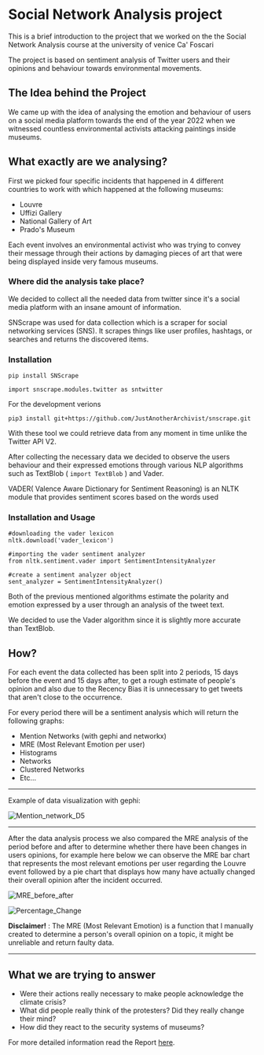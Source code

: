 # Social Network Analysis project

This is a brief introduction to the project that we worked on the the Social Network Analysis course at the university of venice Ca' Foscari

The project is based on sentiment analysis of Twitter users and their opinions and behaviour towards environmental movements.

## The Idea behind the Project

We came up with the idea of analysing the emotion and behaviour of users on a social media platform towards the end of the year 2022 when we witnessed countless environmental activists attacking paintings inside museums.

## What exactly are we analysing?

First we picked four specific incidents that happened in 4 different countries to work with which happened at the following museums:
- Louvre
- Uffizi Gallery
- National Gallery of Art
- Prado's Museum

Each event involves an environmental activist who was trying to convey their message through their actions by damaging pieces of art that were being displayed inside very famous museums.


### Where did the analysis take place?

We decided to collect all the needed data from twitter since it's a social media platform with an insane amount of information.

SNScrape was used for data collection which is a scraper for social networking services (SNS). It scrapes things like user profiles, hashtags, or searches and returns the discovered items.

### Installation
```
pip install SNScrape

import snscrape.modules.twitter as sntwitter
```
For the development verions
```
pip3 install git+https://github.com/JustAnotherArchivist/snscrape.git
```

With these tool we could retrieve data from any moment in time unlike the Twitter API V2.

After collecting the necessary data we decided to observe the users behaviour and their expressed emotions through various NLP algorithms such as TextBlob
( ``` import TextBlob ``` ) and Vader.

VADER( Valence Aware Dictionary for Sentiment Reasoning) is an NLTK module that provides sentiment scores based on the words used

### Installation and Usage
``` 
#downloading the vader lexicon
nltk.download('vader_lexicon')

#importing the vader sentiment analyzer
from nltk.sentiment.vader import SentimentIntensityAnalyzer

#create a sentiment analyzer object
sent_analyzer = SentimentIntensityAnalyzer()
```

Both of the previous mentioned algorithms estimate the polarity and emotion expressed by a user through an analysis of the tweet text.

We decided to use the Vader algorithm since it is slightly more accurate than TextBlob.

## How?

For each event the data collected has been split into 2 periods, 15 days before the event and 15 days after, to get a rough estimate of people's opinion and also due to the Recency Bias it is unnecessary to get tweets that aren't close to the occurrence.

For every period there will be a sentiment analysis which will return the following graphs:
- Mention Networks (with gephi and networkx)
- MRE (Most Relevant Emotion per user)
- Histograms
- Networks
- Clustered Networks
- Etc...

***
Example of data visualization with gephi:

![Mention_network_D5](https://user-images.githubusercontent.com/79638739/225742930-a8321e6e-ffa4-4ae7-83bc-07355fd667b6.png)

***

After the data analysis process we also compared the MRE analysis of the period before and after to determine whether there have been changes in users opinions, for example here below we can observe the MRE bar chart that represents the most relevant emotions per user regarding the Louvre event followed by a pie chart that displays how many have actually changed their overall opinion after the incident occurred.

![MRE_before_after](https://user-images.githubusercontent.com/79638739/225744509-7291f0ea-28a2-4bbb-be26-93bb27baafff.png)


![Percentage_Change](https://user-images.githubusercontent.com/79638739/225742406-841ee6cd-d9fd-4d21-a63a-00863fd5f97a.png)

**Disclaimer!** : The MRE (Most Relevant Emotion) is a function that I manually created to determine a person's overall opinion on a topic, it might be unreliable and return faulty data.

***

## What we are trying to answer

- Were their actions really necessary to make people acknowledge the climate crisis?
- What did people really think of the protesters? Did they really change their mind?
- How did they react to the security systems of museums?

For more detailed information read the Report [here](https://github.com/Jimpoz/SocialNetworkAnalysisProject/blob/main/Report/Final_Version/SNA_Report.docx).
